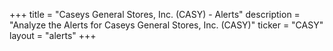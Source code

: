 +++
title = "Caseys General Stores, Inc. (CASY) - Alerts"
description = "Analyze the Alerts for Caseys General Stores, Inc. (CASY)"
ticker = "CASY"
layout = "alerts"
+++

